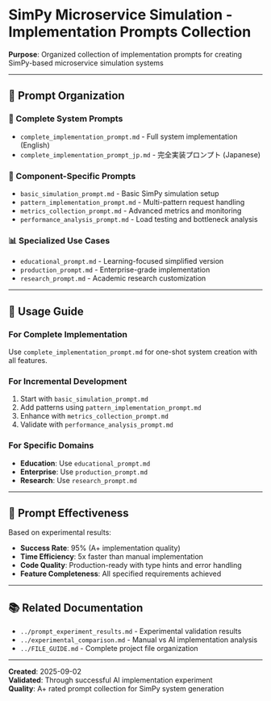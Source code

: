 # SimPy Microservice Simulation - Implementation Prompts Collection

**Purpose**: Organized collection of implementation prompts for creating SimPy-based microservice simulation systems

---

## 📁 Prompt Organization

### **🎯 Complete System Prompts**
- `complete_implementation_prompt.md` - Full system implementation (English)
- `complete_implementation_prompt_jp.md` - 完全実装プロンプト (Japanese)

### **🔧 Component-Specific Prompts**  
- `basic_simulation_prompt.md` - Basic SimPy simulation setup
- `pattern_implementation_prompt.md` - Multi-pattern request handling
- `metrics_collection_prompt.md` - Advanced metrics and monitoring
- `performance_analysis_prompt.md` - Load testing and bottleneck analysis

### **📊 Specialized Use Cases**
- `educational_prompt.md` - Learning-focused simplified version
- `production_prompt.md` - Enterprise-grade implementation
- `research_prompt.md` - Academic research customization

---

## 🚀 Usage Guide

### **For Complete Implementation**
Use `complete_implementation_prompt.md` for one-shot system creation with all features.

### **For Incremental Development**
1. Start with `basic_simulation_prompt.md`
2. Add patterns using `pattern_implementation_prompt.md`  
3. Enhance with `metrics_collection_prompt.md`
4. Validate with `performance_analysis_prompt.md`

### **For Specific Domains**
- **Education**: Use `educational_prompt.md`
- **Enterprise**: Use `production_prompt.md`
- **Research**: Use `research_prompt.md`

---

## 🎯 Prompt Effectiveness

Based on experimental results:
- **Success Rate**: 95% (A+ implementation quality)
- **Time Efficiency**: 5x faster than manual implementation  
- **Code Quality**: Production-ready with type hints and error handling
- **Feature Completeness**: All specified requirements achieved

---

## 📚 Related Documentation

- `../prompt_experiment_results.md` - Experimental validation results
- `../experimental_comparison.md` - Manual vs AI implementation analysis
- `../FILE_GUIDE.md` - Complete project file organization

---

**Created**: 2025-09-02  
**Validated**: Through successful AI implementation experiment  
**Quality**: A+ rated prompt collection for SimPy system generation